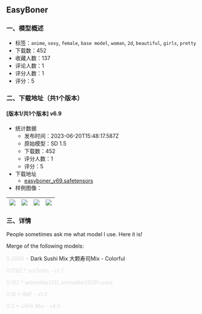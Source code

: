 ## EasyBoner
### 一、模型概述

- 标签：`anime`, `sexy`, `female`, `base model`, `woman`, `2d`, `beautiful`, `girls`, `pretty`
- 下载数：452
- 收藏人数：137
- 评论人数：1
- 评分人数：1
- 评分：5

### 二、下载地址（共1个版本）

#### [版本1/共1个版本] v6.9

- 统计数据
  - 发布时间：2023-06-20T15:48:17.587Z
  - 原始模型：SD 1.5
  - 下载数：452
  - 评分人数：1
  - 评分：5
- 下载地址
  - [easyboner_v69.safetensors](https://civitai.com/api/download/models/100198)
- 样例图像：

| <img src="https://image.civitai.com/xG1nkqKTMzGDvpLrqFT7WA/5226bb5c-e182-4481-9689-10d601c2ecc2/width=450/1219996.jpeg" /> | <img src="https://image.civitai.com/xG1nkqKTMzGDvpLrqFT7WA/6905f61f-ed64-4257-bea0-b1d958bad6b0/width=450/1219997.jpeg" /> | <img src="https://image.civitai.com/xG1nkqKTMzGDvpLrqFT7WA/ab972084-517f-48cd-96b3-7456a896d18b/width=450/1223266.jpeg" /> | <img src="https://image.civitai.com/xG1nkqKTMzGDvpLrqFT7WA/6ba2ab4f-6aaa-454f-891f-e3bf16792354/width=450/1220018.jpeg" /> |
| ---- | ---- | ---- | ---- |


### 三、详情
<p>People sometimes ask me what model I use. Here it is!</p><p></p><p>Merge of the following models:</p><p><span style="color:rgb(219, 222, 225)">0.2688 * </span>Dark Sushi Mix 大颗寿司Mix - Colorful</p><p><span style="color:rgb(219, 222, 225)">0.1792 * notTellin - v1.7</span></p><p><span style="color:rgb(219, 222, 225)">0.192 * animelike25D_animelike25DPruned</span></p><p><span style="color:rgb(219, 222, 225)">0.16 * IMP - v1.0</span></p><p><span style="color:rgb(219, 222, 225)">0.2 * JAFA Mix - v4.0</span></p>